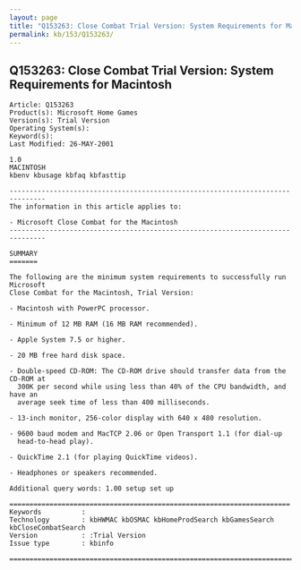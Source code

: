 ```yaml
---
layout: page
title: "Q153263: Close Combat Trial Version: System Requirements for Macintosh"
permalink: kb/153/Q153263/
---
```


## Q153263: Close Combat Trial Version: System Requirements for Macintosh

	Article: Q153263
	Product(s): Microsoft Home Games
	Version(s): Trial Version
	Operating System(s): 
	Keyword(s): 
	Last Modified: 26-MAY-2001
	
	1.0
	MACINTOSH
	kbenv kbusage kbfaq kbfasttip
	
	-------------------------------------------------------------------------------
	The information in this article applies to:
	
	- Microsoft Close Combat for the Macintosh 
	-------------------------------------------------------------------------------
	
	SUMMARY
	=======
	
	The following are the minimum system requirements to successfully run Microsoft
	Close Combat for the Macintosh, Trial Version:
	
	- Macintosh with PowerPC processor.
	
	- Minimum of 12 MB RAM (16 MB RAM recommended).
	
	- Apple System 7.5 or higher.
	
	- 20 MB free hard disk space.
	
	- Double-speed CD-ROM: The CD-ROM drive should transfer data from the CD-ROM at
	  300K per second while using less than 40% of the CPU bandwidth, and have an
	  average seek time of less than 400 milliseconds.
	
	- 13-inch monitor, 256-color display with 640 x 480 resolution.
	
	- 9600 baud modem and MacTCP 2.06 or Open Transport 1.1 (for dial-up
	  head-to-head play).
	
	- QuickTime 2.1 (for playing QuickTime videos).
	
	- Headphones or speakers recommended.
	
	Additional query words: 1.00 setup set up
	
	======================================================================
	Keywords          :  
	Technology        : kbHWMAC kbOSMAC kbHomeProdSearch kbGamesSearch kbCloseCombatSearch
	Version           : :Trial Version
	Issue type        : kbinfo
	
	=============================================================================
	
